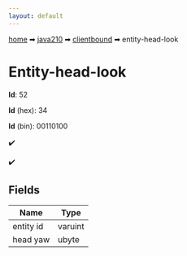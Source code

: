 ```yaml
---
layout: default
---
```


[home](/) ➡ [java210](/protocol/java210) ➡ [clientbound](/protocol/java210/clientbound) ➡ entity-head-look

# Entity-head-look

**Id**: 52

**Id** (hex): 34

**Id** (bin): 00110100

✔️

✔️

## Fields

Name | Type
---|---
entity id | varuint
head yaw | ubyte

